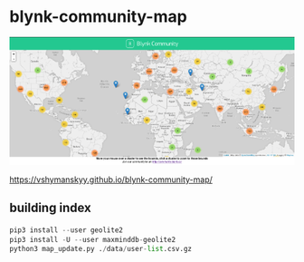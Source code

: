 # blynk-community-map

[![Preview](/preview.png)](https://vshymanskyy.github.io/blynk-community-map/)

https://vshymanskyy.github.io/blynk-community-map/

## building index

```python
pip3 install --user geolite2
pip3 install -U --user maxminddb-geolite2
python3 map_update.py ./data/user-list.csv.gz
```
